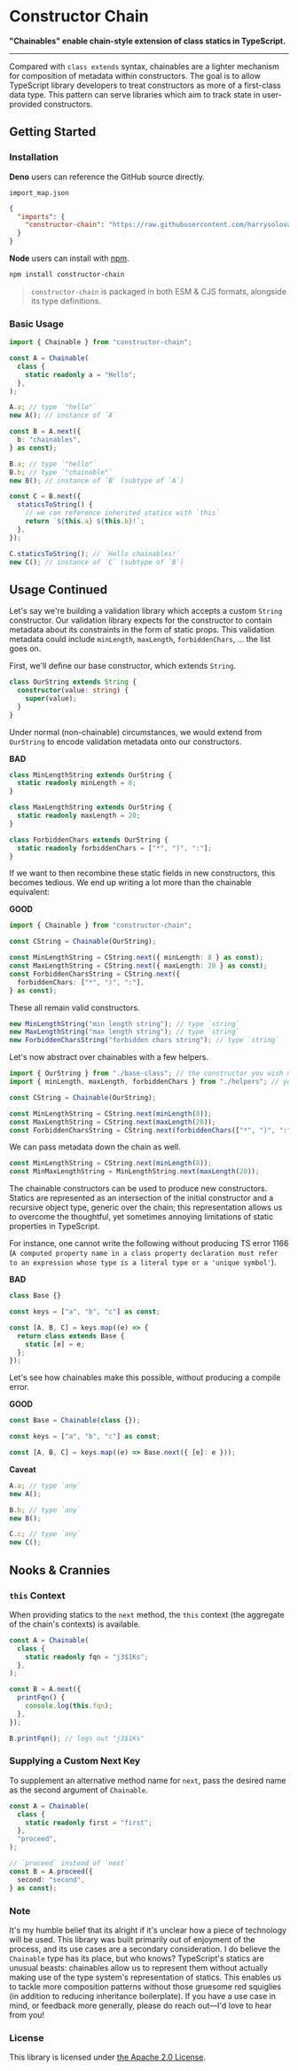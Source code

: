 # Constructor Chain

**"Chainables" enable chain-style extension of class statics in TypeScript.**

---

Compared with `class extends` syntax, chainables are a lighter mechanism for composition of metadata within constructors. The goal is to allow TypeScript library developers to treat constructors as more of a first-class data type. This pattern can serve libraries which aim to track state in user-provided constructors.

## Getting Started

### Installation

**Deno** users can reference the GitHub source directly.

`import_map.json`

```json
{
  "imports": {
    "constructor-chain": "https://raw.githubusercontent.com/harrysolovay/constructor-chain/master/src/index.ts"
  }
}
```

**Node** users can install with [npm](https://www.npmjs.com/package/constructor-chain).

```sh
npm install constructor-chain
```

> `constructor-chain` is packaged in both ESM & CJS formats, alongside its type definitions.

### Basic Usage

```ts
import { Chainable } from "constructor-chain";

const A = Chainable(
  class {
    static readonly a = "Hello";
  },
);

A.a; // type `"hello"`
new A(); // instance of `A`

const B = A.next({
  b: "chainables",
} as const);

B.a; // type `"hello"`
B.b; // type `"chainable"`
new B(); // instance of `B` (subtype of `A`)

const C = B.next({
  staticsToString() {
    // we can reference inherited statics with `this`
    return `${this.a} ${this.b}!`;
  },
});

C.staticsToString(); // `Hello chainables!`
new C(); // instance of `C` (subtype of `B`)
```

## Usage Continued

Let's say we're building a validation library which accepts a custom `String` constructor. Our validation library expects for the constructor to contain metadata about its constraints in the form of static props. This validation metadata could include `minLength`, `maxLength`, `forbiddenChars`, ... the list goes on.

First, we'll define our base constructor, which extends `String`.

```ts
class OurString extends String {
  constructor(value: string) {
    super(value);
  }
}
```

Under normal (non-chainable) circumstances, we would extend from `OurString` to encode validation metadata onto our constructors.

**BAD**

```ts
class MinLengthString extends OurString {
  static readonly minLength = 8;
}

class MaxLengthString extends OurString {
  static readonly maxLength = 20;
}

class ForbiddenChars extends OurString {
  static readonly forbiddenChars = ["*", ")", ":"];
}
```

If we want to then recombine these static fields in new constructors, this becomes tedious. We end up writing a lot more than the chainable equivalent:

**GOOD**

```ts
import { Chainable } from "constructor-chain";

const CString = Chainable(OurString);

const MinLengthString = CString.next({ minLength: 8 } as const);
const MaxLengthString = CString.next({ maxLength: 20 } as const);
const ForbiddenCharsString = CString.next({
  forbiddenChars: ["*", ")", ":"],
} as const);
```

These all remain valid constructors.

```ts
new MinLengthString("min length string"); // type `string`
new MaxLengthString("max length string"); // type `string`
new ForbiddenCharsString("forbidden chars string"); // type `string`
```

Let's now abstract over chainables with a few helpers.

```ts
import { OurString } from "./base-class"; // the constructor you wish make chainable
import { minLength, maxLength, forbiddenChars } from "./helpers"; // your metadata factories

const CString = Chainable(OurString);

const MinLengthString = CString.next(minLength(8));
const MaxLengthString = CString.next(maxLength(20));
const ForbiddenCharsString = CString.next(forbiddenChars(["*", ")", ":"]));
```

We can pass metadata down the chain as well.

```ts
const MinLengthString = CString.next(minLength(8));
const MinMaxLengthString = MinLengthString.next(maxLength(20));
```

The chainable constructors can be used to produce new constructors. Statics are represented as an intersection of the initial constructor and a recursive object type, generic over the chain; this representation allows us to overcome the thoughtful, yet sometimes annoying limitations of static properties in TypeScript.

For instance, one cannot write the following without producing TS error 1166 (`A computed property name in a class property declaration must refer to an expression whose type is a literal type or a 'unique symbol'`).

**BAD**

```ts
class Base {}

const keys = ["a", "b", "c"] as const;

const [A, B, C] = keys.map((e) => {
  return class extends Base {
    static [e] = e;
  };
});
```

Let's see how chainables make this possible, without producing a compile error.

**GOOD**

```ts
const Base = Chainable(class {});

const keys = ["a", "b", "c"] as const;

const [A, B, C] = keys.map((e) => Base.next({ [e]: e }));
```

**Caveat**

```ts
A.a; // type `any`
new A();

B.b; // type `any`
new B();

C.c; // type `any`
new C();
```

## Nooks & Crannies

### `this` Context

When providing statics to the `next` method, the `this` context (the aggregate of the chain's contexts) is available.

```ts
const A = Chainable(
  class {
    static readonly fqn = "j3$1Ks";
  },
);

const B = A.next({
  printFqn() {
    console.log(this.fqn);
  },
});

B.printFqn(); // logs out "j3$1Ks"
```

### Supplying a Custom Next Key

To supplement an alternative method name for `next`, pass the desired name as the second argument of `Chainable`.

```ts
const A = Chainable(
  class {
    static readonly first = "first";
  },
  "proceed",
);

// `proceed` instead of `next`
const B = A.proceed({
  second: "second",
} as const);
```

### Note

It's my humble belief that its alright if it's unclear how a piece of technology will be used. This library was built primarily out of enjoyment of the process, and its use cases are a secondary consideration. I do believe the `Chainable` type has its place, but who knows? TypeScript's statics are unusual beasts: chainables allow us to represent them without actually making use of the type system's representation of statics. This enables us to tackle more composition patterns without those gruesome red squiglies (in addition to reducing inheritance boilerplate). If you have a use case in mind, or feedback more generally, please do reach out––I'd love to hear from you!

### License

This library is licensed under [the Apache 2.0 License](LICENSE).

